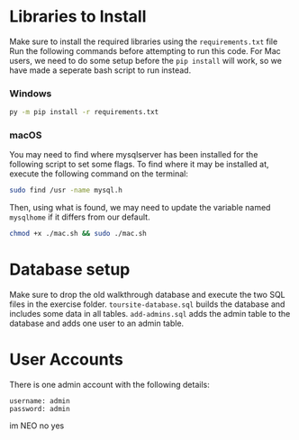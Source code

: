 # Libraries to Install
Make sure to install the required libraries using the `requirements.txt` file
Run the following commands before attempting to run this code.
For Mac users, we need to do some setup before the `pip install` will work,
so we have made a seperate bash script to run instead. 

### Windows
```bash
py -m pip install -r requirements.txt
```

### macOS
You may need to find where mysqlserver has been installed for the following
script to set some flags.
To find where it may be installed at, execute the following command on
the terminal:
```bash
sudo find /usr -name mysql.h
```
Then, using what is found, we may need to update the variable named 
`mysqlhome` if it differs from our default.

```bash
chmod +x ./mac.sh && sudo ./mac.sh
```

# Database setup
Make sure to drop the old walkthrough database and execute the two SQL
files in the exercise folder. `toursite-database.sql` builds the database
and includes some data in all tables. `add-admins.sql` adds the admin table
to the database and adds one user to an admin table.

# User Accounts
There is one admin account with the following details:

```
username: admin
password: admin
```

im NEO
no
yes 

